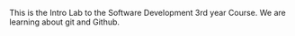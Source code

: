 This is the Intro Lab to the Software Development 3rd year Course.
We are learning about git and Github.